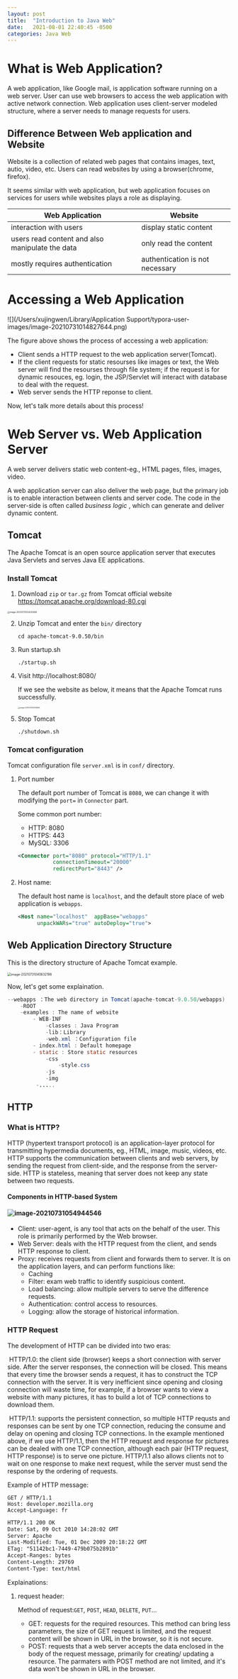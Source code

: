```yaml
---
layout: post
title:  "Introduction to Java Web"
date:   2021-08-01 22:40:45 -0500
categories: Java Web
---
```

# What is Web Application?

A web application, like Google mail,  is application software running on a web server. User can use web browsers to access the web application with active network connection. Web application uses client-server modeled structure, where a server needs to manage requests for users.

## Difference Between Web application and Website

Website is a collection of related web pages that contains images, text, autio, video, etc. Users can read websites by using a browser(chrome, firefox).

It seems similar with web application, but web application focuses on services for users while websites plays a role as displaying.

| Web Application                                 | Website                         |
| ----------------------------------------------- | ------------------------------- |
| interaction with users                          | display static content          |
| users read content and also manipulate the data | only read the content           |
| mostly requires authentication                  | authentication is not necessary |



# Accessing a Web Application

![](/Users/xujingwen/Library/Application Support/typora-user-images/image-20210731014827644.png)

The figure above shows the process of accessing a web application:

- Client sends a HTTP request to the web application server(Tomcat).
-  If the client requests for static resourses like images or text, the Web server will find the resourses through file system; if the request is for dynamic resouces, eg. login, the JSP/Servlet will interact with database to deal with the request.
- Web server sends the HTTP reponse to client.

Now, let's talk more details about this process!

# Web Server vs. Web Application Server

A web server delivers static web content-eg., HTML pages, files, images, video.

A web application server can also deliver the web page, but the primary job is to enable interaction between clients and server code. The code in the server-side is often called *business logic* , which can generate and deliver dynamic content.

## Tomcat 

The Apache Tomcat is an open source application server that executes Java Servlets and serves Java EE applications.

### Install Tomcat

1. Download `zip` or `tar.gz` from Tomcat official website https://tomcat.apache.org/download-80.cgi

<img src="/Users/xujingwen/Library/Application Support/typora-user-images/image-20210731032635896.png" alt="image-20210731032635896" style="zoom: 33%;" />

2. Unzip Tomcat and enter the `bin/` directory

   ``` shell
   cd apache-tomcat-9.0.50/bin
   ```

3. Run startup.sh 

   ``` shell
   ./startup.sh 
   ```

4. Visit http://localhost:8080/

   If we see the website as below, it means that the Apache Tomcat runs successfully.

   <img src="/Users/xujingwen/Library/Application Support/typora-user-images/image-20210731033515655.png" alt="image-20210731033515655" style="zoom: 25%;" />

5. Stop Tomcat

   ``` shell
   ./shutdown.sh
   ```

### Tomcat configuration

Tomcat configuration file `server.xml` is in `conf/` directory.

1. Port number

   The default port number of Tomcat is `8080`, we can change it with modifying the `port=` in `Connector` part. 

   Some common port number: 

   - HTTP: 8080
   - HTTPS: 443
   - MySQL: 3306

   ``` xml
   <Connector port="8080" protocol="HTTP/1.1"
              connectionTimeout="20000"
              redirectPort="8443" />
   ```

2. Host name:

   The default host name is `localhost`, and the default store place of web application is `webapps`.

   ```xml
   <Host name="localhost"  appBase="webapps"
         unpackWARs="true" autoDeploy="true">
   ```

## Web Application Directory Structure

This is the directory structure of Apache Tomcat example.

<img src="/Users/xujingwen/Library/Application Support/typora-user-images/image-20210731040632198.png" alt="image-20210731040632198" style="zoom:50%;" />

Now, let's get some explaination.

```java
--webapps ：The web directory in Tomcat(apache-tomcat-9.0.50/webapps)
	-ROOT
	-examples : The name of website
		- WEB-INF
			-classes : Java Program
			-lib：Library 
			-web.xml ：Configuration file
		- index.html : Default homepage
		- static : Store static resources
            -css
            	-style.css
            -js
            -img
         -.....
```



## HTTP 

### What is HTTP?

HTTP (hypertext transport protocol) is an application-layer protocol for transmitting hypermedia documents, eg., HTML, image, music, videos, etc. HTTP supports the communication between clients and web servers, by sending the request from client-side, and the response from the server-side. HTTP is stateless, meaning that server does not keep any state between two requests.

#### Components in HTTP-based System

#### 	<img src="/Users/xujingwen/Library/Application Support/typora-user-images/image-20210731054944546.png" alt="image-20210731054944546"  />

- Client: user-agent, is any tool that acts on the behalf of the user. This role is primarily performed by the Web browser. 
- Web Server: deals with the HTTP request from the client, and sends HTTP response to client.
- Proxy:  receives requests from client and forwards them to server. It is on the application layers, and can perform functions like:
  - Caching
  - Filter: exam web traffic to identify suspicious content.
  - Load balancing: allow multiple servers to serve the difference requests.
  - Authentication: control access to resources.
  - Logging: allow the storage of historical information.



### HTTP Request

The development of HTTP can be divided into two eras:

​	HTTP/1.0: the client side (browser) keeps a short connection with server side. After the server responses, the connection will be closed. This means that every time the browser sends a request, it has to construct the TCP connection with the server. It is very inefficient since opening and closing connection will waste time, for example, if a browser wants to view a website with many pictures, it has to build a lot of TCP connections to download them.

​	HTTP/1.1: supports the persistent connection, so multiple HTTP requsts and responses can be sent by one TCP connection, reducing the consume and  delay on opening and closing TCP connections. In the example mentioned above, if we use HTTP/1.1, then the HTTP request and response for pictures can be dealed with one TCP connection, although each pair (HTTP request, HTTP response) is to serve one picture. HTTP/1.1 also allows clients not to wait on one response to make next request, while the server must send the response by the ordering of requests.

Example of HTTP message:

```
GET / HTTP/1.1
Host: developer.mozilla.org
Accept-Language: fr
```

```html
HTTP/1.1 200 OK
Date: Sat, 09 Oct 2010 14:28:02 GMT
Server: Apache
Last-Modified: Tue, 01 Dec 2009 20:18:22 GMT
ETag: "51142bc1-7449-479b075b2891b"
Accept-Ranges: bytes
Content-Length: 29769
Content-Type: text/html
```

Explainations:

1. request header:

   Method of request:`GET`, `POST`,  `HEAD`, `DELETE`, `PUT`...

   - GET: requests for the required resources. This method can bring less parameters,  the size of GET request is limited, and the request content will be shown in URL in the browser, so it is not secure.
   - POST: requests that a web server accepts the data enclosed in the body of the request message, primarily for creating/ updating a resource. The parmaters with POST method are not limited, and it's data won't be shown in URL in the browser.